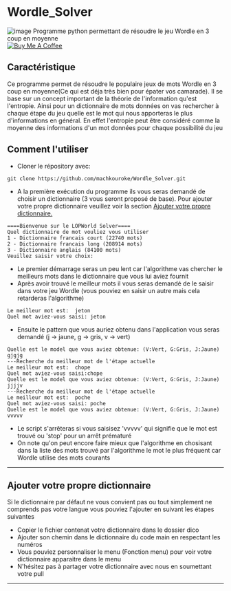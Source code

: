 Wordle_Solver
============

![image](https://user-images.githubusercontent.com/40785379/177575641-7b45a827-011a-4ad4-8f53-df4c2a8bdf37.png)
Programme python permettant de résoudre le jeu Wordle en 3 coup en moyenne <br>
<a href="https://buymeacoffee.com/machkouroke" target="_blank"><img src="https://www.buymeacoffee.com/assets/img/custom_images/orange_img.png" alt="Buy Me A Coffee" style="height: auto !important;width: auto !important;" ></a>


## Caractéristique
Ce programme permet de résoudre le populaire jeux de mots Wordle en 3 coup en moyenne(Ce qui est déja très bien pour épater vos camarade). 
Il se base sur un concept important de la théorie de l'information qu'est l'entropie. Ainsi pour un dictionnaire de mots données on vas rechercher à chaque étape du jeu quelle est le mot qui nous apporteras le plus d'informations en général. En effet l'entropie peut être considéré comme la moyenne des informations d'un mot données pour chaque possibilité du jeu


## Comment l'utiliser
- Cloner le répository avec:
```
git clone https://github.com/machkouroke/Wordle_Solver.git
```
- A la première exécution du programme ils vous seras demandé de choisir un dictionnaire (3 vous seront proposé de base). Pour ajouter votre propre dictionnaire veuillez voir la section <a href='#add_dico'>Ajouter votre propre dictionnaire.</a>
```
====Bienvenue sur le LOPWorld Solver====
Quel dictionnaire de mot vouliez vous utiliser
1 - Dictionnaire francais court (22740 mots)
2 - Dictionnaire francais long (208914 mots)
3 - Dictionnaire anglais (84100 mots)
Veuillez saisir votre choix:
```
- Le premier démarrage seras un peu lent car l'algorithme vas chercher le meilleurs mots dans le dictionnaire que vous lui aviez fournit 
- Après avoir trouvé le meilleur mots il vous seras demandé de le saisir dans votre jeu Wordle (vous pouviez en saisir un autre mais cela retarderas l'algorithme)
```
Le meilleur mot est:  jeton
Quel mot aviez-vous saisi: jeton
```
- Ensuite le pattern que vous auriez obtenu dans l'application vous seras demandé (j -> jaune, g -> gris, v -> vert)
```
Quelle est le model que vous aviez obtenue: (V:Vert, G:Gris, J:Jaune) gjgjg
---Recherche du meilleur mot de l'étape actuelle
Le meilleur mot est:  chope
Quel mot aviez-vous saisi:chope
Quelle est le model que vous aviez obtenue: (V:Vert, G:Gris, J:Jaune) jjjjv
---Recherche du meilleur mot de l'étape actuelle
Le meilleur mot est:  poche
Quel mot aviez-vous saisi: poche
Quelle est le model que vous aviez obtenue: (V:Vert, G:Gris, J:Jaune) vvvvv
```
- Le script s'arrêteras si vous saisisez 'vvvvv' qui signifie que le mot est trouvé ou 'stop' pour un arrêt prématuré
- On note qu'on peut encore faire mieux que l'algorithme en chosisant dans la liste des mots trouvé par l'algorithme le mot le plus fréquent car Wordle utilise des mots courants

---

## <span id="add_dico"> Ajouter votre propre dictionnaire <span>

Si le dictionnaire par défaut ne vous convient pas ou tout simplement ne comprends pas votre langue vous pouviez l'ajouter en suivant les étapes suivantes
- Copier le fichier contenat votre dictionnaire dans le dossier dico
- Ajouter son chemin dans le dictionnaire du code main en respectant les numéros
- Vous pouviez personnaliser le menu (Fonction menu) pour voir votre dictionnaire apparaitre dans le menu
- N'hésitez pas à partager votre dictionnaire avec nous en soumettant votre pull

---

